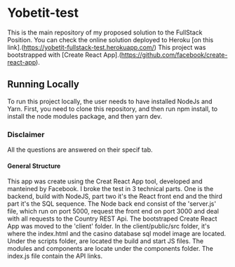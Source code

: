 # Yobetit-test
This is the main repository of my proposed solution to the FullStack Position.
You can check the online solution deployed to Heroku [on this link].(https://yobetit-fullstack-test.herokuapp.com/)
This project was bootstrapped with [Create React App].(https://github.com/facebook/create-react-app).

## Running Locally

To run this project locally, the user needs to have installed NodeJs and Yarn. First, you need to clone this repository, and then run npm install, to install the node modules package, and then yarn dev.

### Disclaimer

All the questions are answered on their specif tab.

#### General Structure

This app was create using the Creat React App tool, developed and manteined by Facebook.
I broke the test in 3 technical parts. One is the backend, build with NodeJS, part two it's the React front end and the third part it's the SQL sequence.
The Node back end consist of the 'server.js' file, which run on port 5000, request the front end on port 3000 and deal with all requests to the Country REST Api.
The bootstraped Create React App was moved to the 'client' folder.
In the client/public/src folder, it's where the index.html and the casino database sql model image are located. Under the scripts folder, are located the build and start JS files. The modules and components are locate under the components folder. The index.js file contain the API links.
